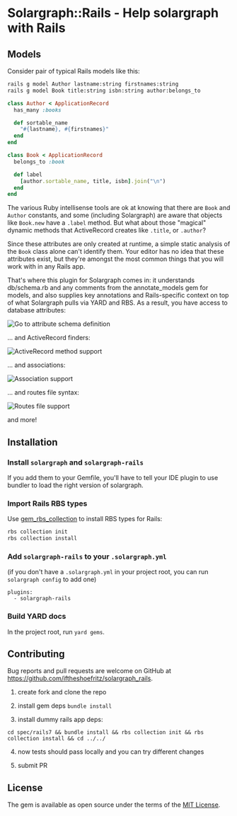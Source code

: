 # Solargraph::Rails - Help solargraph with Rails

## Models
Consider pair of typical Rails models like this:

```sh
rails g model Author lastname:string firstnames:string
rails g model Book title:string isbn:string author:belongs_to
```

```ruby
class Author < ApplicationRecord
  has_many :books

  def sortable_name
    "#{lastname}, #{firstnames}"
  end
end

class Book < ApplicationRecord
  belongs_to :book

  def label
    [author.sortable_name, title, isbn].join("\n")
  end
end
```

The various Ruby intellisense tools are ok at knowing that there are `Book` and `Author` constants, and some (including Solargraph) are aware that objects like `Book.new` have a `.label` method. But what about those "magical" dynamic methods that ActiveRecord creates like `.title`, or `.author`?

Since these attributes are only created at runtime, a simple static analysis of the `Book` class alone can't identify them. Your editor has no idea that these attributes exist, but they're amongst the most common things that you will work with in any Rails app.

That's where this plugin for Solargraph comes in: it understands db/schema.rb and any comments from the annotate\_models gem for models, and also supplies key annotations and Rails-specific context on top of what Solargraph pulls via YARD and RBS.   As a result, you have access to database attributes:

 ![Go to attribute schema definition](assets/sg_rails_1_0_go_to_attribute_definition.gif)

 ... and ActiveRecord finders:

 ![ActiveRecord method support](assets/sg_rails_1_0_activerecord_support.gif)

 ... and associations:

 ![Association support](assets/sg_rails_1_0_association_completion.gif)

 ... and routes file syntax:

 ![Routes file support](assets/sg_rails_1_0_routes_support.gif)

and more!

## Installation

###  Install `solargraph` and `solargraph-rails`

If you add them to your Gemfile, you'll have to tell your IDE plugin to use bundler to load the right version of solargraph.

### Import Rails RBS types

Use [gem\_rbs\_collection](https://github.com/ruby/gem_rbs_collection)
to install RBS types for Rails:

```sh
rbs collection init
rbs collection install
```

### Add `solargraph-rails` to your `.solargraph.yml`

(if you don't have a `.solargraph.yml` in your project root, you can run `solargraph config` to add one)

```
plugins:
  - solargraph-rails
```

### Build YARD docs
In the project root, run `yard gems`.

## Contributing
Bug reports and pull requests are welcome on GitHub at https://github.com/iftheshoefritz/solargraph_rails.

1. create fork and clone the repo

2. install gem deps `bundle install`

3. install dummy rails app deps:

```
cd spec/rails7 && bundle install && rbs collection init && rbs collection install && cd ../../
```

4. now tests should pass locally and you can try different changes

5. submit PR

## License

The gem is available as open source under the terms of the [MIT License](https://opensource.org/licenses/MIT).
